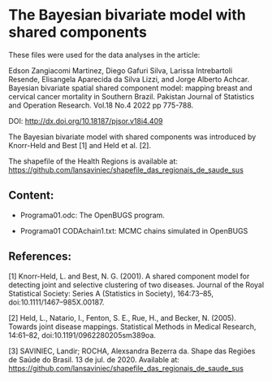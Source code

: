 # The Bayesian bivariate model with shared components

These files were used for the data analyses in the article:

Edson Zangiacomi Martinez, Diego Gafuri Silva, Larissa Intrebartoli Resende, Elisangela Aparecida da Silva Lizzi, and Jorge Alberto Achcar. Bayesian bivariate spatial shared component model: mapping breast and cervical cancer mortality in Southern Brazil. Pakistan Journal of Statistics and Operation Research. Vol.18 No.4 2022 pp 775-788.

DOI: http://dx.doi.org/10.18187/pjsor.v18i4.409

The Bayesian bivariate model with shared components was introduced by Knorr-Held and Best [1] and Held et al. [2].

The shapefile of the Health Regions is available at: https://github.com/lansaviniec/shapefile_das_regionais_de_saude_sus

## Content:

* Programa01.odc: The OpenBUGS program.

* Programa01 CODAchain1.txt: MCMC chains simulated in OpenBUGS

## References:

[1] Knorr-Held, L. and Best, N. G. (2001). A shared component model for detecting joint and selective clustering of two diseases. Journal of the Royal Statistical Society: Series A (Statistics in Society), 164:73–85, doi:10.1111/1467–985X.00187.

[2] Held, L., Natario, I., Fenton, S. E., Rue, H., and Becker, N. (2005). Towards joint disease mappings. Statistical Methods in Medical Research, 14:61–82, doi:10.1191/0962280205sm389oa.

[3] SAVINIEC, Landir; ROCHA, Alexsandra Bezerra da. Shape das Regiões de Saúde do Brasil. 13 de jul. de 2020. Available at: https://github.com/lansaviniec/shapefile_das_regionais_de_saude_sus

